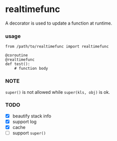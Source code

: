 # realtimefunc
A decorator is used to update a function at runtime.

### usage
```
from /path/to/realtimefunc import realtimefunc

@coroutine
@realtimefunc
def test():
    # function body
```

### NOTE
`super()` is not allowed while `super(kls, obj)` is ok.

### TODO
- [x] beautify stack info
- [x] support log
- [x] cache
- [ ] support `super()`
